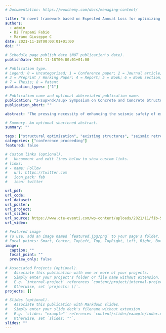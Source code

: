 ```yaml
---
# Documentation: https://wowchemy.com/docs/managing-content/

title: "A novel framework based on Expected Annual Loss for optimizing seismic retrofitting in reinforced concrete structures"
authors:
  - admin
  - Di Trapani Fabio
  - Marano Giuseppe C
date: 2021-11-18T00:00:01+01:00
doi: ""

# Schedule page publish date (NOT publication's date).
publishDate: 2021-11-18T00:00:01+01:00

# Publication type.
# Legend: 0 = Uncategorized; 1 = Conference paper; 2 = Journal article;
# 3 = Preprint / Working Paper; 4 = Report; 5 = Book; 6 = Book section;
# 7 = Thesis; 8 = Patent
publication_types: ["1"]

# Publication name and optional abbreviated publication name.
publication: "2<sup>nd</sup> Symposium on Concrete and Concrete Structures, 18<sup>th</sup>-19<sup>th</sup> November 2021 | Rome (Italy)"
publication_short: ""

abstract: "The pressing necessity of enhancing the seismic safety of existing structures in earthquake-prone areas has led, in recent years, the research to propose a vast number of new retrofitting techniques. Though, the implementation of this intervention is associated with high costs, noticeable invasiveness, and signif-icant downtime. Currently, there are no formal methods to optimize these kinds of interventions thus, their design is entrusted only to engineers’ intuition. This paper presents a new genetic algorithm-based framework for the optimization of two different retrofitting techniques (FRP column wrapping and concentric steel bracings) that aims at minimizing costs considering indirectly the reduction of expected annual values."

# Summary. An optional shortened abstract.
summary: ""

tags: ["structural optimization", "existing structures", "seismic retrofitting", "Expected Annual Losses", "genetic algorithms", "concrete structures", "FRP", "steel braces", "OpenSees", "non-linear static analyses"]
categories: ["conference proceeding"]
featured: false

# Custom links (optional).
#   Uncomment and edit lines below to show custom links.
# links:
# - name: Follow
#   url: https://twitter.com
#   icon_pack: fab
#   icon: twitter

url_pdf:
url_code:
url_dataset:
url_poster:
url_project:
url_slides:
url_source: https://www.cte-eventi.com/wp-content/uploads/2021/11/fib-Symposium-Program_eng-2.pdf
url_video:

# Featured image
# To use, add an image named `featured.jpg/png` to your page's folder. 
# Focal points: Smart, Center, TopLeft, Top, TopRight, Left, Right, BottomLeft, Bottom, BottomRight.
image:
  caption: ""
  focal_point: ""
  preview_only: false

# Associated Projects (optional).
#   Associate this publication with one or more of your projects.
#   Simply enter your project's folder or file name without extension.
#   E.g. `internal-project` references `content/project/internal-project/index.md`.
#   Otherwise, set `projects: []`.
projects: []

# Slides (optional).
#   Associate this publication with Markdown slides.
#   Simply enter your slide deck's filename without extension.
#   E.g. `slides: "example"` references `content/slides/example/index.md`.
#   Otherwise, set `slides: ""`.
slides: ""
---
```

